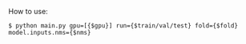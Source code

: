 How to use:
```
$ python main.py gpu=[{$gpu}] run={$train/val/test} fold={$fold} model.inputs.nms={$nms}
```
